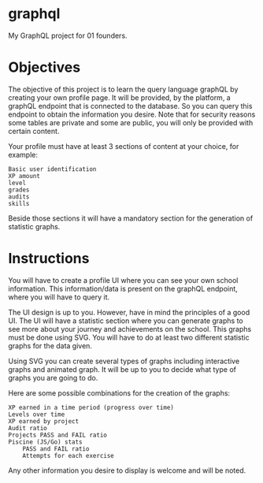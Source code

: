 # graphql

My GraphQL project for 01 founders.

# Objectives

The objective of this project is to learn the query language graphQL by creating your own profile page. It will be provided,
by the platform, a graphQL endpoint that is connected to the database. So you can query this endpoint to obtain the information you desire.
Note that for security reasons some tables are private and some are public, you will only be provided with certain content.

Your profile must have at least 3 sections of content at your choice, for example:

    Basic user identification
    XP amount
    level
    grades
    audits
    skills

Beside those sections it will have a mandatory section for the generation of statistic graphs.

# Instructions

You will have to create a profile UI where you can see your own school information. This information/data is present on the graphQL endpoint, where you will have to query it.

The UI design is up to you. However, have in mind the principles of a good UI.
The UI will have a statistic section where you can generate graphs to see more about your journey and achievements on the school. This graphs must be done using SVG. You will have to do at least two different statistic graphs for the data given.

Using SVG you can create several types of graphs including interactive graphs and animated graph. It will be up to you to decide what type of graphs you are going to do.

Here are some possible combinations for the creation of the graphs:

    XP earned in a time period (progress over time)
    Levels over time
    XP earned by project
    Audit ratio
    Projects PASS and FAIL ratio
    Piscine (JS/Go) stats
        PASS and FAIL ratio
        Attempts for each exercise

Any other information you desire to display is welcome and will be noted.
